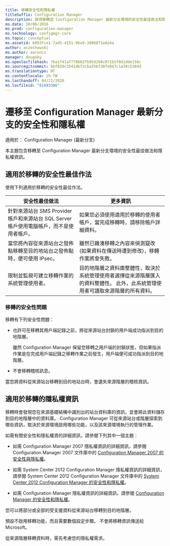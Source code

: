 ```yaml
---
title: 移轉安全性和隱私權
titleSuffix: Configuration Manager
description: 取得移轉至 Configuration Manager 最新分支環境的安全性最佳做法和隱私權資訊。
ms.date: 10/06/2016
ms.prod: configuration-manager
ms.technology: configmgr-core
ms.topic: conceptual
ms.assetid: 6893fce1-7ad5-4151-9ba9-3096871e8e4a
author: aczechowski
ms.author: aaroncz
manager: dougeby
ms.openlocfilehash: 7ba1f41af778602fb95d268c071b5f0d1dde158c
ms.sourcegitcommit: bbf820c35414bf2cba356f30fe047c1a34c5384d
ms.translationtype: HT
ms.contentlocale: zh-TW
ms.lasthandoff: 04/21/2020
ms.locfileid: "81693386"
---
```

# <a name="security-and-privacy-for-migration-to-configuration-manager-current-branch"></a>遷移至 Configuration Manager 最新分支的安全性和隱私權

適用於：  Configuration Manager (最新分支)

本主題包含移轉至 Configuration Manager 最新分支環境的安全性最佳做法和隱私權資訊。  

## <a name="security-best-practices-for-migration"></a>適用於移轉的安全性最佳作法  
 使用下列適用於移轉的安全性最佳作法。  

|安全性最佳做法|更多資訊|  
|----------------------------|----------------------|  
|針對來源站台 SMS Provider 帳戶和來源站台 SQL Server 帳戶使用電腦帳戶，而不是使用者帳戶。|如果您必須使用適用於移轉的使用者帳戶，當完成移轉時，請移除帳戶詳細資料。|  
|當您將內容從來源站台之發佈點移轉至目的地站台之發佈點時，便可使用 IPsec。|雖然已雜湊移轉之內容來偵測竄改 (如果資料在傳送時遭到修改)，移轉作業將會失敗。|  
|限制並監視可建立移轉作業的系統管理使用者。|目的地階層之資料庫整體性，取決於系統管理使用者選擇從來源階層匯入的資料整體性。 此外，此系統管理使用者可讀取來源階層的所有資料。|  

### <a name="security-issues-for-migration"></a>移轉的安全性問題  
移轉有下列安全性問題：  

-   也許可在移轉其用戶端記錄之前，將從來源站台封鎖的用戶端成功指派到目的地階層。  

     雖然 Configuration Manager 保留您移轉之用戶端的封鎖狀態，但如果指派作業是在完成用戶端記錄之移轉作業之前發生，用戶端便可成功指派到目的地階層。  

-   不會移轉稽核訊息。  

當您將資料從來源站台移轉到目的地站台時，會遺失來源階層的稽核資訊。  

## <a name="privacy-information-for-migration"></a>適用於移轉的隱私權資訊  
 移轉時會發現您在來源基礎結構中識別出的站台資料庫的資訊，並會將此資料儲存到目的地階層中的資料庫。 Configuration Manager 可從來源站台或階層探索到哪些資訊，取決於來源環境啟用哪些功能，以及該來源環境執行的管理作業。  

 如需有關安全性和隱私權資的詳細資訊，請參閱下列其中一個主題：  

-   如需 Configuration Manager 2007 隱私權資訊的詳細資訊，請參閱 Configuration Manager 2007 文件庫中的 [Configuration Manager 2007 的安全性與隱私權](https://go.microsoft.com/fwlink/p/?LinkId=216450)。  

-   如需 System Center 2012 Configuration Manager 隱私權資訊的詳細資訊，請參閱 System Center 2012 Configuration Manager 文件庫中的 [System Center 2012 Configuration Manager 的安全性和隱私權](https://technet.microsoft.com/library/gg682033.aspx)。  

-   如需 Configuration Manager 隱私權資訊的詳細資訊，請參閱 [Configuration Manager 的安全性和隱私權](../../core/plan-design/security/security-and-privacy.md)。  

您可以將部分或全部的受支援資料從來源站台移轉到目的地階層。  

預設不啟用移轉功能，而且需要數個設定步驟。 不會將移轉資訊傳送給 Microsoft。  

從來源階層移轉資料時，需先考慮您的隱私權需求。  

